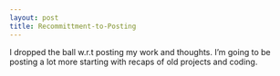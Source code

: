 ```yaml
---
layout: post
title: Recommittment-to-Posting
---
```


I dropped the ball w.r.t posting my work and thoughts. I’m going to be posting a lot more starting with recaps of old projects and coding. 
